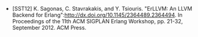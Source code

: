    * [SST12] K. Sagonas, C. Stavrakakis, and Y. Tsiouris.  "ErLLVM: An LLVM Backend for Erlang":http://dx.doi.org/10.1145/2364489.2364494. In Proceedings of the 11th ACM SIGPLAN Erlang Workshop, pp. 21-32, September 2012. ACM Press.
